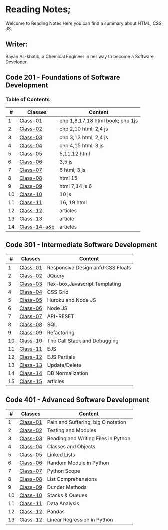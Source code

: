 # Reading Notes;
 Welcome to Reading Notes Here you can find a summary about HTML, CSS, JS.

## Writer:
 Bayan AL-khatib, a Chemical Engineer in her way to become a Software Developer.

 ## Code 201 - Foundations of Software Development

### Table of Contents

| # | Classes |Content|
|---|---------|-------|
|1 | [Class-01](https://bayan-alkhatib.github.io/code-201-reading-notes/class-01)|chp 1,8,17,18 html book; chp 1js|
|2| [Class-02](https://bayan-alkhatib.github.io/code-201-reading-notes/class-02)  |chp 2,10 html; 2,4 js|
|3| [Class-03](https://bayan-alkhatib.github.io/code-201-reading-notes/class-03)  |chp 3,13 html; 2,4 js|
|4|  [Class-04](https://bayan-alkhatib.github.io/code-201-reading-notes/class-04)|chp 4,15 html; 3 js |
|5|   [Class-05](https://bayan-alkhatib.github.io/code-201-reading-notes/class-05)|5,11,12 html|
6 | [Class-06](https://bayan-alkhatib.github.io/code-201-reading-notes/class-06)|3,5 js|
|7|  [Class-07](https://bayan-alkhatib.github.io/code-201-reading-notes/class-07)|6 html; 3  js|
|8|  [Class-08](https://bayan-alkhatib.github.io/code-201-reading-notes/class-08)|html 15|
|9| [Class-09](https://bayan-alkhatib.github.io/code-201-reading-notes/class-09)|html 7,14 js 6  |
|10|  [Class-10](https://bayan-alkhatib.github.io/code-201-reading-notes/class-10) | 10 js| 
|11|  [Class-11](https://bayan-alkhatib.github.io/code-201-reading-notes/class-11)|16, 19 html  |
|12|   [Class-12](https://bayan-alkhatib.github.io/code-201-reading-notes/class-12)|articles | 
|13|    [Class-13](https://bayan-alkhatib.github.io/code-201-reading-notes/class-13)|article | 
|14| [Class-14-a&b](https://bayan-alkhatib.github.io/code-201-reading-notes/class-14-a&b)|articles  | 


## Code 301 - Intermediate Software Development

| # | Classes |Content|
|---|---------|-------|
|1| [Class-01](https://bayan-alkhatib.github.io/reading-notes/code-301/class-01)| Responsive Design anfd CSS Floats|
|2|[Class-02](https://bayan-alkhatib.github.io/reading-notes/code-301/class-02)|JQuery|
|3|[Class-03](https://bayan-alkhatib.github.io/reading-notes/code-301/class-03)|flex-box,Javascript Templating|
|4|[Class-04](https://bayan-alkhatib.github.io/reading-notes/code-301/class-04)|CSS Grid|
|5|[Class-05](https://bayan-alkhatib.github.io/reading-notes/code-301/class-05)|Huroku and Node JS|
|6|[Class-06](https://bayan-alkhatib.github.io/reading-notes/code-301/class-06)|Node JS|
|7|[Class-07](https://bayan-alkhatib.github.io/reading-notes/code-301/class-07)|API-RESET|
|8|[Class-08](https://bayan-alkhatib.github.io/reading-notes/code-301/class-08)|SQL|
|9|[Class-09](https://bayan-alkhatib.github.io/reading-notes/code-301/class-09)|Refactoring|
|10|[Class-10](https://bayan-alkhatib.github.io/reading-notes/code-301/class-10)|The Call Stack and Debugging|
|11|[Class-11](https://bayan-alkhatib.github.io/reading-notes/code-301/class-11)|EJS|
|12|[Class-12](https://bayan-alkhatib.github.io/reading-notes/code-301/class-12)|EJS Partials|
|13|[Class-13](https://bayan-alkhatib.github.io/reading-notes/code-301/class-13)| Update/Delete|
|14|[Class-14](https://bayan-alkhatib.github.io/reading-notes/code-301/class-14)| DB Normalization|
|15|[Class-15](https://bayan-alkhatib.github.io/reading-notes/code-301/class-15)| articles|

## Code 401 - Advanced Software Development

|# | Classes |Content|
|---|---------|-------|
|1 |[Class-01](https://bayan-alkhatib.github.io/reading-notes/code-401/class-01)| Pain and Suffering, big O notation|
|2 |[Class-02](https://bayan-alkhatib.github.io/reading-notes/code-401/class-02)| Testing and Modules|
|3 |[Class-03](https://bayan-alkhatib.github.io/reading-notes/code-401/class-03)| Reading and Writing Files in Python|
|4 |[Class-04](https://bayan-alkhatib.github.io/reading-notes/code-401/class-04)|Classes and Objects|
|5 |[Class-05](https://bayan-alkhatib.github.io/reading-notes/code-401/class-05)|Linked Lists|
|6 |[Class-06](https://bayan-alkhatib.github.io/reading-notes/code-401/class-06)| Random Module in Python|
|7 |[Class-07](https://bayan-alkhatib.github.io/reading-notes/code-401/class-07)| Python Scope|
|8 |[Class-08](https://bayan-alkhatib.github.io/reading-notes/code-401/class-08)| List Comprehensions|
|9 |[Class-09](https://bayan-alkhatib.github.io/reading-notes/code-401/class-09)| Dunder Methods|
|10 |[Class-10](https://bayan-alkhatib.github.io/reading-notes/code-401/class-10)| Stacks & Queues|
|11 |[Class-11](https://bayan-alkhatib.github.io/reading-notes/code-401/class-11)| Data Analysis|
|12 |[Class-12](https://bayan-alkhatib.github.io/reading-notes/code-401/class-12)| Pandas|
|13 |[Class-12](https://bayan-alkhatib.github.io/reading-notes/code-401/class-13)|Linear Regression in Python|

